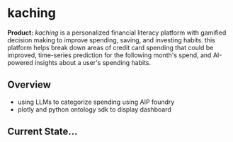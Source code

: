 # kaching

**Product:** *kaching* is a personalized financial literacy platform with gamified decision making to improve spending, saving, and investing habits. this platform helps break down areas of credit card spending that could be improved, time-series prediction for the following month's spend, and AI-powered insights about a user's spending habits.

## Overview
- using LLMs to categorize spending using AIP foundry
- plotly and python ontology sdk to display dashboard


## Current State...
